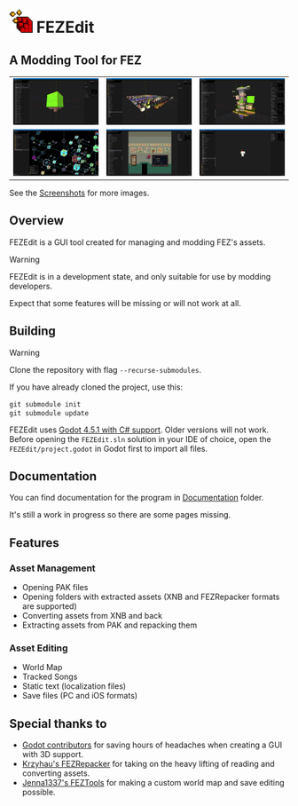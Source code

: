# <img src="FEZEdit/assets/Icon.png" alt="icon" width="42"/> FEZEdit

## A Modding Tool for FEZ

<table>
  <tr>
    <td><img src="./Documentation/Screenshots/ArtObjects.png" alt="ArtObjects" width="450"/></td>
    <td><img src="./Documentation/Screenshots/TrileSets.png" alt="TrileSets" width="450"/></td>
    <td><img src="./Documentation/Screenshots/Levels.png" alt="Levels" width="450"/></td>
  </tr>
  <tr>
    <td><img src="./Documentation/Screenshots/WorldMap.png" alt="WorldMap" width="450"/></td>
    <td><img src="./Documentation/Screenshots/BackgroundPlanes.png" alt="BackgroundPlanes" width="450"/></td>
    <td><img src="./Documentation/Screenshots/CharacterAnimations.png" alt="CharacterAnimations" width="450"/></td>
  </tr>
</table>

See the [Screenshots](./Documentation/Screenshots) for more images.

## Overview

FEZEdit is a GUI tool created for managing and modding FEZ's assets.

> [!WARNING]
> FEZEdit is in a development state, and only suitable for use by modding developers.
> 
> Expect that some features will be missing or will not work at all.

## Building

> [!WARNING]
> Clone the repository with flag `--recurse-submodules`.
> 
> If you have already cloned the project, use this:
> ```
> git submodule init
> git submodule update
> ```

FEZEdit uses [Godot 4.5.1 with C# support](https://godotengine.org/download). Older versions will not work.
Before opening the `FEZEdit.sln` solution in your IDE of choice, open the `FEZEdit/project.godot` in Godot
first to import all files.

## Documentation

You can find documentation for the program in [Documentation](./Documentation) folder.

It's still a work in progress so there are some pages missing.

## Features

### Asset Management

* Opening PAK files
* Opening folders with extracted assets (XNB and FEZRepacker formats are supported)
* Converting assets from XNB and back
* Extracting assets from PAK and repacking them

### Asset Editing

* World Map
* Tracked Songs
* Static text (localization files)
* Save files (PC and iOS formats)

## Special thanks to

* [Godot contributors](https://github.com/godotengine/godot) for saving hours of headaches when creating a GUI with 3D support.
* [Krzyhau's FEZRepacker](https://github.com/FEZModding/FEZRepacker) for taking on the heavy lifting of reading and converting assets.
* [Jenna1337's FEZTools](https://github.com/Jenna1337/FezTools) for making a custom world map and save editing possible.
